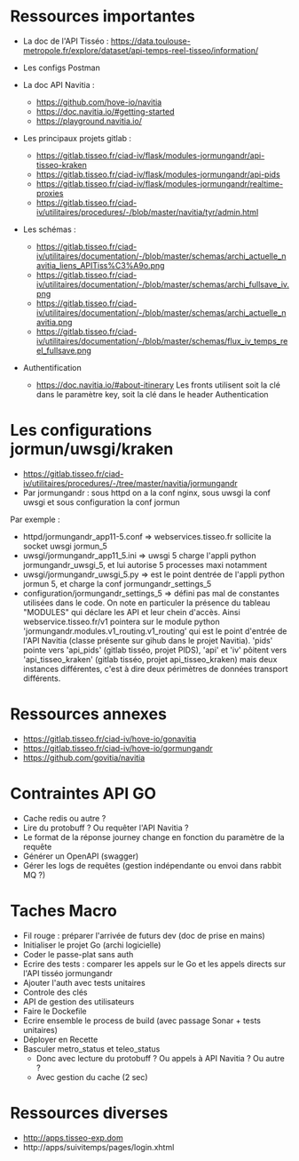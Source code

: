 # Ressources importantes
 * La doc de l'API Tisséo : https://data.toulouse-metropole.fr/explore/dataset/api-temps-reel-tisseo/information/
 * Les configs Postman
 * La doc API Navitia :
   * https://github.com/hove-io/navitia
   * https://doc.navitia.io/#getting-started
   * https://playground.navitia.io/

 * Les principaux projets gitlab :
   * https://gitlab.tisseo.fr/ciad-iv/flask/modules-jormungandr/api-tisseo-kraken
   * https://gitlab.tisseo.fr/ciad-iv/flask/modules-jormungandr/api-pids
   * https://gitlab.tisseo.fr/ciad-iv/flask/modules-jormungandr/realtime-proxies
   * https://gitlab.tisseo.fr/ciad-iv/utilitaires/procedures/-/blob/master/navitia/tyr/admin.html

 * Les schémas :
   * https://gitlab.tisseo.fr/ciad-iv/utilitaires/documentation/-/blob/master/schemas/archi_actuelle_navitia_liens_APITiss%C3%A9o.png
   * https://gitlab.tisseo.fr/ciad-iv/utilitaires/documentation/-/blob/master/schemas/archi_fullsave_iv.png
   * https://gitlab.tisseo.fr/ciad-iv/utilitaires/documentation/-/blob/master/schemas/archi_actuelle_navitia.png
   * https://gitlab.tisseo.fr/ciad-iv/utilitaires/documentation/-/blob/master/schemas/flux_iv_temps_reel_fullsave.png
 
 * Authentification
   * https://doc.navitia.io/#about-itinerary Les fronts utilisent soit la clé dans le paramètre key, soit la clé dans le header Authentication

# Les configurations jormun/uwsgi/kraken
 * https://gitlab.tisseo.fr/ciad-iv/utilitaires/procedures/-/tree/master/navitia/jormungandr
 * Par jormungandr : sous httpd on a la conf nginx, sous uwsgi la conf uwsgi et sous configuration la conf jormun

Par exemple :
 * httpd/jormungandr_app11-5.conf => webservices.tisseo.fr sollicite la socket uwsgi jormun_5
 * uwsgi/jormungandr_app11_5.ini => uwsgi 5 charge l'appli python jormungandr_uwsgi_5, et lui autorise 5 processes maxi notamment
 * uwsgi/jormungandr_uwsgi_5.py => est le point dentrée de l'appli python jormun 5, et charge la conf jormungandr_settings_5
 * configuration/jormungandr_settings_5 => défini pas mal de constantes utilisées dans le code. On note en particuler la présence du tableau "MODULES" qui déclare les API et leur chein d'accès. Ainsi webservice.tisseo.fr/v1 pointera sur le module python 'jormungandr.modules.v1_routing.v1_routing' qui est le point d'entrée de l'API Navitia (classe présente sur gihub dans le projet Navitia). 'pids' pointe vers 'api_pids' (gitlab tisséo, projet PIDS), 'api' et 'iv' pôitent vers 'api_tisseo_kraken' (gitlab tisséo, projet api_tisseo_kraken) mais deux instances différentes, c'est à dire deux périmètres de données transport différents.

# Ressources annexes
 * https://gitlab.tisseo.fr/ciad-iv/hove-io/gonavitia
 * https://gitlab.tisseo.fr/ciad-iv/hove-io/gormungandr
 * https://github.com/govitia/navitia

# Contraintes API GO
 * Cache redis ou autre ?
 * Lire du protobuff ? Ou requêter l'API Navitia ?
 * Le format de la réponse journey change en fonction du paramètre de la requête
 * Générer un OpenAPI (swagger)
 * Gérer les logs de requêtes (gestion indépendante ou envoi dans rabbit MQ ?)
 
# Taches Macro 
 * Fil rouge : préparer l'arrivée de futurs dev (doc de prise en mains)
 * Initialiser le projet Go (archi logicielle)
 * Coder le passe-plat sans auth
 * Ecrire des tests : comparer les appels sur le Go et les appels directs sur l'API tisséo jormungandr
 * Ajouter l'auth avec tests unitaires
  * Controle des clés
  * API de gestion des utilisateurs
 * Faire le Dockefile 
 * Ecrire ensemble le process de build (avec passage Sonar + tests unitaires)
 * Déployer en Recette
 * Basculer metro_status et teleo_status
   * Donc avec lecture du protobuff ? Ou appels à API Navitia ? Ou autre ?
   * Avec gestion du cache (2 sec)

# Ressources diverses
 * http://apps.tisseo-exp.dom
 * http://apps/suivitemps/pages/login.xhtml

